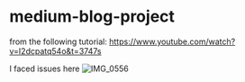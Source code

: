 
# medium-blog-project


from the following tutorial: 
  https://www.youtube.com/watch?v=I2dcpatq54o&t=3747s
  
I faced issues here
![IMG_0556](https://user-images.githubusercontent.com/93347529/227747269-b88a4fe7-d487-4fee-a5f0-7bed1cb26ed7.jpg)
